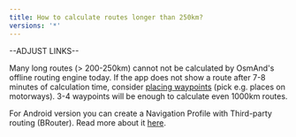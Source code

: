 ```yaml
---
title: How to calculate routes longer than 250km?
versions: '*'
---
```


--ADJUST LINKS--

Many long routes (\> 200-250km) cannot not be calculated by OsmAnd's
offline routing engine today. If the app does not show a route after 7-8
minutes of calculation time, consider [placing
waypoints](https://osmand.net/features/navigation#Navigation_services)
(pick e.g. places on motorways). 3-4 waypoints will be enough to
calculate even 1000km routes.

For Android version you can create a Navigation Profile with Third-party
routing (BRouter). Read more about it
[here](https://osmand.net/features/navigation-profiles#create_brouter).
